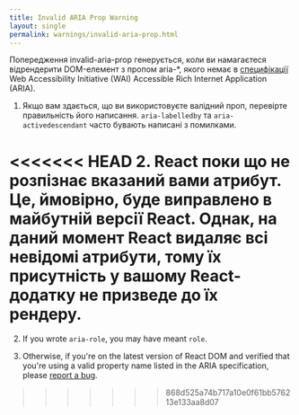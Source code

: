 ```yaml
---
title: Invalid ARIA Prop Warning
layout: single
permalink: warnings/invalid-aria-prop.html
---
```


Попередження invalid-aria-prop генерується, коли ви намагаєтеся відрендерити DOM-елемент з пропом aria-*, якого немає в [специфікації](https://www.w3.org/TR/wai-aria-1.1/#states_and_properties) Web Accessibility Initiative (WAI) Accessible Rich Internet Application (ARIA).

1. Якщо вам здається, що ви використовуєте валідний проп, перевірте правильність його написання. `aria-labelledby` та `aria-activedescendant` часто бувають написані з помилками.

<<<<<<< HEAD
2. React поки що не розпізнає вказаний вами атрибут. Це, ймовірно, буде виправлено в майбутній версії React. Однак, на даний момент React видаляє всі невідомі атрибути, тому їх присутність у вашому React-додатку не призведе до їх рендеру.
=======
2. If you wrote `aria-role`, you may have meant `role`.

3. Otherwise, if you're on the latest version of React DOM and verified that you're using a valid property name listed in the ARIA specification, please [report a bug](https://github.com/facebook/react/issues/new/choose).
>>>>>>> 868d525a74b717a10e0f61bb576213e133aa8d07
